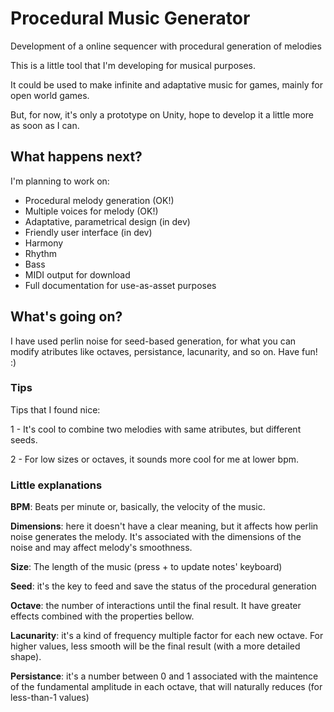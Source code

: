 # Procedural Music Generator
Development of a online sequencer with procedural generation of melodies

This is a little tool that I'm developing for musical purposes.

It could be used to make infinite and adaptative music for games, mainly for open world games.

But, for now, it's only a prototype on Unity, hope to develop it a little more as soon as I can.

## What happens next?
I'm planning to work on:
- Procedural melody generation (OK!)
- Multiple voices for melody (OK!)
- Adaptative, parametrical design (in dev)
- Friendly user interface (in dev)
- Harmony
- Rhythm
- Bass
- MIDI output for download
- Full documentation for use-as-asset purposes

## What's going on?
I have used perlin noise for seed-based generation, for what you can modify atributes like octaves, persistance, lacunarity, and so on. Have fun! :)

### Tips
Tips that I found nice:

1 - It's cool to combine two melodies with same atributes, but different seeds.

2 - For low sizes or octaves, it sounds more cool for me at lower bpm.

### Little explanations
**BPM**: Beats per minute or, basically, the velocity of the music.

**Dimensions**: here it doesn't have a clear meaning, but it affects how perlin noise generates the melody. It's associated with the dimensions of the noise and may affect melody's smoothness.

**Size**: The length of the music (press + to update notes' keyboard)

**Seed**: it's the key to feed and save the status of the procedural generation

**Octave**: the number of interactions until the final result. It have greater effects combined with the properties bellow.

**Lacunarity**: it's a kind of frequency multiple factor for each new octave. For higher values, less smooth will be the final result (with a more detailed shape).

**Persistance**: it's a number between 0 and 1 associated with the maintence of the fundamental amplitude in each octave, that will naturally reduces (for less-than-1 values)
